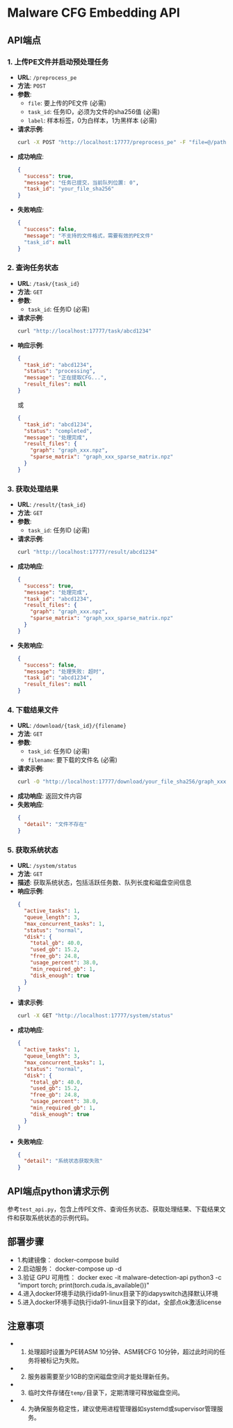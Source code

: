 # Malware CFG Embedding API

## API端点

### 1. 上传PE文件并启动预处理任务
- **URL**: `/preprocess_pe`
- **方法**: `POST`
- **参数**: 
  - `file`: 要上传的PE文件 (必需)
  - `task_id`: 任务ID，必须为文件的sha256值 (必需)
  - `label`: 样本标签，0为白样本，1为黑样本 (必需)
- **请求示例**: 
  ```bash
  curl -X POST "http://localhost:17777/preprocess_pe" -F "file=@/path/to/your/pe_file" -F "task_id=your_file_sha256" -F "label=0"
  ```
- **成功响应**: 
  ```json
  {
    "success": true,
    "message": "任务已提交，当前队列位置: 0",
    "task_id": "your_file_sha256"
  }
  ```
- **失败响应**: 
  ```json
  {
    "success": false,
    "message": "不支持的文件格式，需要有效的PE文件"
    "task_id": null
  }
  ```

### 2. 查询任务状态
- **URL**: `/task/{task_id}`
- **方法**: `GET`
- **参数**: 
  - `task_id`: 任务ID (必需)
- **请求示例**: 
  ```bash
  curl "http://localhost:17777/task/abcd1234"
  ```
- **响应示例**: 
  ```json
  {
    "task_id": "abcd1234",
    "status": "processing",
    "message": "正在提取CFG...",
    "result_files": null
  }
  ```
  或
  ```json
  {
    "task_id": "abcd1234",
    "status": "completed",
    "message": "处理完成",
    "result_files": {
      "graph": "graph_xxx.npz",
      "sparse_matrix": "graph_xxx_sparse_matrix.npz"
    }
  }
  ```

### 3. 获取处理结果
- **URL**: `/result/{task_id}`
- **方法**: `GET`
- **参数**: 
  - `task_id`: 任务ID (必需)
- **请求示例**: 
  ```bash
  curl "http://localhost:17777/result/abcd1234"
  ```
- **成功响应**: 
  ```json
  {
    "success": true,
    "message": "处理完成",
    "task_id": "abcd1234",
    "result_files": {
      "graph": "graph_xxx.npz",
      "sparse_matrix": "graph_xxx_sparse_matrix.npz"
    }
  }
  ```
- **失败响应**: 
  ```json
  {
    "success": false,
    "message": "处理失败: 超时",
    "task_id": "abcd1234",
    "result_files": null
  }
  ```

### 4. 下载结果文件
- **URL**: `/download/{task_id}/{filename}`
- **方法**: `GET`
- **参数**: 
  - `task_id`: 任务ID (必需)
  - `filename`: 要下载的文件名 (必需)
- **请求示例**: 
  ```bash
  curl -O "http://localhost:17777/download/your_file_sha256/graph_xxx.npz"
  ```
- **成功响应**: 返回文件内容
- **失败响应**: 
  ```json
  {
    "detail": "文件不存在"
  }
  ```

### 5. 获取系统状态
- **URL**: `/system/status`
- **方法**: `GET`
- **描述**: 获取系统状态，包括活跃任务数、队列长度和磁盘空间信息
- **响应示例**: 
  ```json
  {
    "active_tasks": 1,
    "queue_length": 3,
    "max_concurrent_tasks": 1,
    "status": "normal",
    "disk": {
      "total_gb": 40.0,
      "used_gb": 15.2,
      "free_gb": 24.8,
      "usage_percent": 38.0,
      "min_required_gb": 1,
      "disk_enough": true
    }
  }
- **请求示例**: 
  ```bash
  curl -X GET "http://localhost:17777/system/status"
  ```
- **成功响应**: 
  ```json
  {
    "active_tasks": 1,
    "queue_length": 3,
    "max_concurrent_tasks": 1,
    "status": "normal",
    "disk": {
      "total_gb": 40.0,
      "used_gb": 15.2,
      "free_gb": 24.8,
      "usage_percent": 38.0,
      "min_required_gb": 1,
      "disk_enough": true
    }
  }
  ```
- **失败响应**: 
  ```json
  {
    "detail": "系统状态获取失败"
  }
  ```

## API端点python请求示例
参考`test_api.py`，包含上传PE文件、查询任务状态、获取处理结果、下载结果文件和获取系统状态的示例代码。

## 部署步骤
- 1.构建镜像： docker-compose build
- 2.启动服务： docker-compose up -d
- 3.验证 GPU 可用性： docker exec -it malware-detection-api python3 -c "import torch; print(torch.cuda.is_available())"
- 4.进入docker环境手动执行ida91-linux目录下的idapyswitch选择默认环境
- 5.进入docker环境手动执行ida91-linux目录下的idat，全部点ok激活license

## 注意事项
- 1. 处理超时设置为PE转ASM 10分钟、ASM转CFG 10分钟，超过此时间的任务将被标记为失败。
- 2. 服务器需要至少1GB的空闲磁盘空间才能处理新任务。
- 3. 临时文件存储在`temp/`目录下，定期清理可释放磁盘空间。
- 4. 为确保服务稳定性，建议使用进程管理器如systemd或supervisor管理服务。
